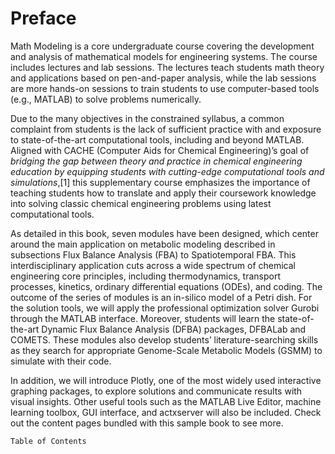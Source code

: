 # Preface

Math Modeling is a core undergraduate course covering the development and analysis of mathematical models for engineering systems. The course includes lectures and lab sessions. The lectures teach students math theory and applications based on pen-and-paper analysis, while the lab sessions are more hands-on sessions to train students to use computer-based tools (e.g., MATLAB) to solve problems numerically.

Due to the many objectives in the constrained syllabus, a common complaint from students is the lack of sufficient practice with and exposure to state-of-the-art computational tools, including and beyond MATLAB. Aligned with CACHE (Computer Aids for Chemical Engineering)’s goal of *bridging the gap between theory and practice in chemical engineering education by equipping students with cutting-edge computational tools and simulations*,[1] this supplementary course emphasizes the importance of teaching students how to translate and apply their coursework knowledge into solving classic chemical engineering problems using latest computational tools.

As detailed in this book, seven modules have been designed, which center around the main application on metabolic modeling described in subsections Flux Balance Analysis (FBA) to Spatiotemporal FBA. This interdisciplinary application cuts across a wide spectrum of chemical engineering core principles, including thermodynamics, transport processes, kinetics, ordinary differential equations (ODEs), and coding. The outcome of the series of modules is an in-silico model of a Petri dish. For the solution tools, we will apply the professional optimization solver Gurobi through the MATLAB interface. Moreover, students will learn the state-of-the-art Dynamic Flux Balance Analysis (DFBA) packages, DFBALab and COMETS. These modules also develop students’ literature-searching skills as they search for appropriate Genome-Scale Metabolic Models (GSMM) to simulate with their code.

In addition, we will introduce Plotly, one of the most widely used interactive graphing packages, to explore solutions and communicate results with visual insights. Other useful tools such as the MATLAB Live Editor, machine learning toolbox, GUI interface, and actxserver will also be included. Check out the content pages bundled with this sample book to see more.

```{tableofcontents}
Table of Contents
```

